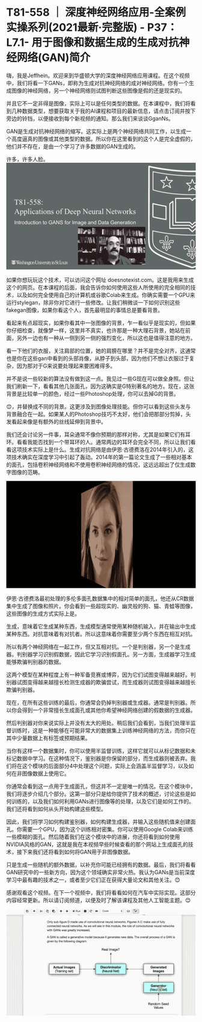 # T81-558 ｜ 深度神经网络应用-全案例实操系列(2021最新·完整版) - P37：L7.1- 用于图像和数据生成的生成对抗神经网络(GAN)简介 

嗨，我是Jeffhein。欢迎来到华盛顿大学的深度神经网络应用课程。在这个视频中，我们将看一下GANs，即称为生成对抗神经网络的成对神经网络。你有一个生成图像的神经网络，另一个神经网络则试图判断这些图像是假的还是现实的。

并且它不一定非得是图像，实际上可以是任何类型的数据。在本课程中，我们将看到几种数据类型，想要获取关于我的AI课程和项目的最新信息，请点击订阅并按下旁边的铃铛，以便接收到每个新视频的通知。那么我们来谈谈GganNs。

GAN是生成对抗神经网络的缩写。这实际上是两个神经网络共同工作，以生成一个高度逼真的图像或其他类型的数据。所以你在这里看到的这个人是完全虚假的，他们并不存在，是由一个学习了许多数据的GAN生成的。

许多，许多人脸。![](img/43d0652afd298839dee22d1ab02e9106_1.png)

如果你想玩玩这个技术，可以访问这个网址 doesnotexist.com。这是我用来生成这个的网页。在本课程的后面，我会告诉你如何使用这些人所使用的完全相同的技术，以及如何完全使用自己的计算机或谷歌Colab来生成。你确实需要一个GPU来运行stylegan，除非你对它进行一些修改。让我们稍微谈一下如何识别这些fakegan图像，如果你看这个人，首先最明显的事情总是要看背景。

看起来有点超现实，如果你看其中一张图像的背景，乍一看似乎是现实的，但如果你仔细检查，就像梦一样，这里并不真实，也许那是一种大理石背景，她站在前面，另外一边也有一种从一侧到另一侧的强烈变化，所以这也是值得注意的地方。

看一下他们的衣服，关注肩部的位置，她的肩膀在哪里？并不是完全对齐，这通常也是你在这些gan中看到的头部肖像，从脖子到头部，因为他们不想让衣服过于复杂，因为那对于G来说要处理起来要困难得多。

并不是说一些较新的算法没有做到这一点。我见过一些G现在可以做全身照。但让我们刷新一下，看看其他几张面孔，因为这确实是G特别著名的地方。现在，这张背景是比较单一的颜色，经过一些Photoshop处理，你可以去掉G的背景。

😊，并替换成不同的背景。这更涉及到图像处理技能。但你可以看到这些头发与背景融合在一起。如果某人的Photoshop技巧不太好，他们会把那部分剪掉，头发看起来像是有额外的丝线延伸到背景中。

我们还会讨论另一件事，耳朵通常不像你预期的那样对称，尤其是如果它们有耳环。看看我能否找到一个带耳环的人。通常两边的耳环会完全不同，所以让我们看看这项技术实际上是什么。生成对抗网络是由伊恩·古德费洛在2014年引入的，这项技术确实在深度学习中引起了轰动。2014年的第一篇论文生成了一些相对基本的面孔，包括卷积神经网络和不使用卷积神经网络的情况，这远远超出了仅生成数字图像的范畴。

![](img/43d0652afd298839dee22d1ab02e9106_3.png)

伊恩·古德费洛最初处理的多伦多面孔数据集中的相对简单的面孔，他还从CR数据集中生成了图像和照片。你会看到一些超现实的、幽灵般的狗、猫、青蛙等图像，这些图像的生成方式实际上是。

生成，意味着它生成某种东西，生成模型通常使用某种随机输入，并在输出中生成某种东西。对抗意味着有对抗者。所以这意味着你需要至少两个东西在相互对抗。

所以有两个神经网络在一起工作，但又互相对抗。一个是判别器，另一个是生成器。判别器学习识别假数据，因此它学习识别假面孔。另一方面，生成器学习生成能够欺骗判别器的数据。

这两个模型在某种程度上有一种军备竞赛或博弈，因为它们试图变得越来越好。判别器试图变得越来越擅长检测生成器的欺骗尝试，而生成器则试图变得越来越擅长欺骗判别器。

现在，在所有这些训练的最后，你通常会扔掉判别器或生成器。通常是判别器。所以你会得到一个非常擅长生成面孔或其他你希望神经网络创建的假数据的生成器。

然后判别器对你来说实际上并没有太大的用处。稍后我们会看到，当我们处理半监督训练时，这是一种能够在可能非常大的数据集上训练神经网络的方法，而你只在其中少量数据上有标签或预期结果。

当你有这样一个数据集时，你可以使用半监督训练，这样它就可以从标记数据和未标记数据中学习。在这种情况下，鉴别器是你保留的部分，而生成器则被丢弃。我们将在这个模块的后面部分4中处理这个问题，实际上会涵盖半监督学习，以及如何在非图像数据上使用它。

你通常会看到这一点用于生成面孔，但这并不一定是唯一的情况。在这个模块中，我们将逐步介绍几个部分。这第一部分只是给你提供了技术的概述，讨论这些是如何训练的，以及我们如何利用GANs进行图像等的处理，以及它们是如何工作的。我们还将看到如何从头开始构建这些模型。

因此，我们将学习如何构建鉴别器，如何构建生成器，并输入这些随机值来创建面孔。你需要一个GPU，因为这个训练相对密集。你可以使用Google Colab来训练一些模糊的面孔。然后随着我们在这个模块中的进展，你还将看到如何使用NVIDIA风格的GAN，这就是我在本视频早些时候查看的那个网站上生成面孔的技术，接下来我们还将看到如何将GAN用于非图像数据。

只是生成一些随机的额外数据，以补充你可能已经拥有的数据。最后，我们将看看GAN研究中的一些新方向，因为这个领域确实非常火热。我认为GANs是当前深度学习中最有趣的技术之一，或者至少它们正在获得大量论文和其他关注。😊

感谢观看这个视频。在下一个视频中，我们将看看如何在汽车中实际实现。这部分内容经常更新。所以请订阅频道，以便及时了解该课程及其他人工智能主题。😊

![](img/43d0652afd298839dee22d1ab02e9106_5.png)
